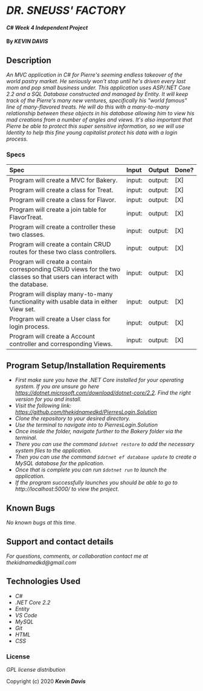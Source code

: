 # _DR. SNEUSS' FACTORY_

#### _C# Week 4 Independent Project_

#### By _**KEVIN DAVIS**_

## Description

_An MVC application in C# for Pierre's seeming endless takeover of the world pastry market. He seriously won't stop until he's driven every last mom and pop small business under. This application uses ASP/.NET Core 2.2 and a SQL Database constructed and managed by Entity. It will keep track of the Pierre's many new ventures, specifically his "world famous" line of many-flavored treats. He will do this with a many-to-many relationship between these objects in his database allowing him to view his mad creations from a number of angles and views. It's also important that Pierre be able to protect this super sensitive information, so we will use Identity to help this fine young capitalist protect his data with a login process._

### Specs
| Spec | Input | Output | Done? |
| :-------------     | :------------- | :------------- | :------------- | 
| Program will create a MVC for Bakery. | input: | output:  | [X] |
| Program will create a class for Treat. | input: | output:  | [X] |
| Program will create a class for Flavor. | input: | output:  | [X] |
| Program will create a join table for FlavorTreat. | input: | output:  | [X] |
| Program will create a controller these two classes. | input: | output:  | [X] |
| Program will create a contain CRUD routes for these two class controllers. | input: | output:  | [X] |
| Program will create a contain corresponding CRUD views for the two classes so that users can interact with the database. | input: | output:  | [X] |
| Program will display many-to-many functionality with usable data in either View set. | input: | output:  | [X] |
| Program will create a User class for login process. | input: | output:  | [X] |
| Program will create a Account controller and corresponding Views. | input: | output:  | [X] |

## Program Setup/Installation Requirements
* _First make sure you have the .NET Core installed for your operating system. If you are unsure go here https://dotnet.microsoft.com/download/dotnet-core/2.2. Find the right version for you and install._
* _Visit the following link: https://github.com/thekidnamedkd/PierresLogin.Solution_
* _Clone the repository to your desired directory._
* _Use the terminal to navigate into to PierresLogin.Solution_
* _Once inside the folder, navigate further to the Bakery folder via the terminal._
* _There you can use the command ```$dotnet restore``` to add the necessary system files to the application._
* _Then you can use the command ```$dotnet ef database update``` to create a MySQL database for the pplication._
* _Once that is complete you can run ```$dotnet run``` to launch the application._
* _If the program successfully launches you should be able to go to http://localhost:5000/ to view the project._

## Known Bugs

_No known bugs at this time._
## Support and contact details

_For questions, comments, or collaboration contact me at thekidnamedkd@gmail.com_

## Technologies Used

* _C#_
* _.NET Core 2.2_
* _Entity_
* _VS Code_
* _MySQL_
* _Git_
* _HTML_
* _CSS_

### License

*GPL license distribution*

Copyright (c) 2020 **_Kevin Davis_**